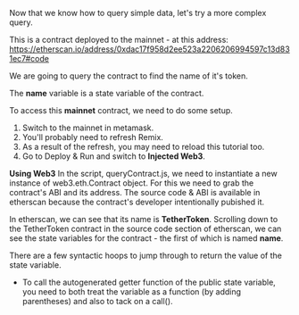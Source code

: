 Now that we know how to query simple data, let's try a more complex query.  

This is a contract deployed to the mainnet - at this address: <a href="https://etherscan.io/address/0xdac17f958d2ee523a2206206994597c13d831ec7#code" target="_blank">https://etherscan.io/address/0xdac17f958d2ee523a2206206994597c13d831ec7#code</a>

We are going to query the contract to find the name of it's token.  

The **name** variable is a state variable of the contract. 

To access this **mainnet** contract, we need to do some setup.
1. Switch to the mainnet in metamask.
2. You'll probably need to refresh Remix.
3. As a result of the refresh, you may need to reload this tutorial too.
4. Go to Deploy & Run and switch to **Injected Web3**.

**Using Web3**
In the script, queryContract.js, we need to instantiate a new instance of web3.eth.Contract object.  For this we need to grab the contract's ABI and its address.  The source code & ABI is available in etherscan because the contract's developer intentionally pubished it.

In etherscan, we can see that its name is **TetherToken**.  Scrolling down to the TetherToken contract in the source code section of etherscan, we can see the state variables for the contract - the first of which is named **name**. 

There are a few syntactic hoops to jump through to return the value of the state variable.  
- To call the autogenerated getter function of the public state variable, you need to both treat the variable as a function (by adding parentheses) and also to tack on a call().
